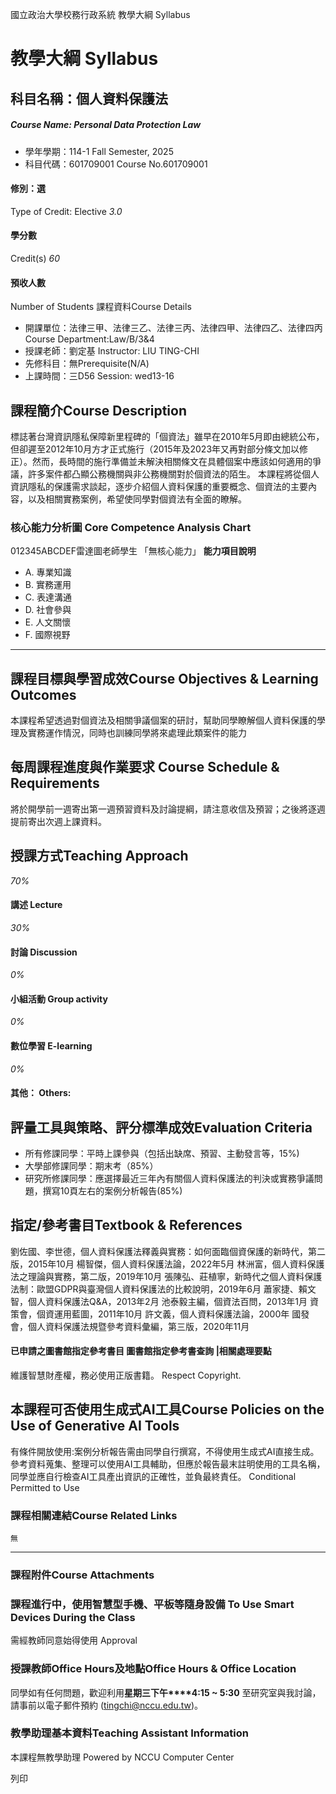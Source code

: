 國立政治大學校務行政系統 教學大綱 Syllabus
# 教學大綱 Syllabus
##  科目名稱：個人資料保護法 
#####  Course Name: Personal Data Protection Law
  * 學年學期：114-1 Fall Semester, 2025 
  * 科目代碼：601709001 Course No.601709001


#### 修別：選
Type of Credit: Elective 
_3.0_
#### 學分數
Credit(s)
_60_
#### 預收人數
Number of Students
課程資料Course Details
  * 開課單位：法律三甲、法律三乙、法律三丙、法律四甲、法律四乙、法律四丙 Course Department:Law/B/3&4 
  * 授課老師：劉定基 Instructor: LIU TING-CHI 
  * 先修科目：無Prerequisite(N/A)
  * 上課時間：三D56 Session: wed13-16 


##  課程簡介Course Description
標誌著台灣資訊隱私保障新里程碑的「個資法」雖早在2010年5月即由總統公布，但卻遲至2012年10月方才正式施行（2015年及2023年又再對部分條文加以修正）。然而，長時間的施行準備並未解決相關條文在具體個案中應該如何適用的爭議，許多案件都凸顯公務機關與非公務機關對於個資法的陌生。 本課程將從個人資訊隱私的保護需求談起，逐步介紹個人資料保護的重要概念、個資法的主要內容，以及相關實務案例，希望使同學對個資法有全面的瞭解。
###  核心能力分析圖 Core Competence Analysis Chart
012345ABCDEF雷達圖老師學生
「無核心能力」 
**能力項目說明**
  * A. 專業知識
  * B. 實務運用
  * C. 表達溝通
  * D. 社會參與
  * E. 人文關懷
  * F. 國際視野


* * *
##  課程目標與學習成效Course Objectives & Learning Outcomes 
本課程希望透過對個資法及相關爭議個案的研討，幫助同學瞭解個人資料保護的學理及實務運作情況，同時也訓練同學將來處理此類案件的能力
##  每周課程進度與作業要求 Course Schedule & Requirements
將於開學前一週寄出第一週預習資料及討論提綱，請注意收信及預習；之後將逐週提前寄出次週上課資料。
##  授課方式Teaching Approach
_70%_
####  講述 Lecture
_30%_
####  討論 Discussion
_0%_
####  小組活動 Group activity
_0%_
####  數位學習 E-learning
_0%_
####  其他： Others:
##  評量工具與策略、評分標準成效Evaluation Criteria
  * 所有修課同學：平時上課參與（包括出缺席、預習、主動發言等，15%)
  * 大學部修課同學：期末考（85%）
  * 研究所修課同學：應選擇最近三年內有關個人資料保護法的判決或實務爭議問題，撰寫10頁左右的案例分析報告(85%)


##  指定/參考書目Textbook & References
劉佐國、李世德，個人資料保護法釋義與實務：如何面臨個資保護的新時代，第二版，2015年10月
楊智傑，個人資料保護法論，2022年5月
林洲富，個人資料保護法之理論與實務，第二版，2019年10月
張陳弘、莊植寧，新時代之個人資料保護法制：歐盟GDPR與臺灣個人資料保護法的比較說明，2019年6月 
蕭家捷、賴文智，個人資料保護法Q&A，2013年2月
池泰毅主編，個資法百問，2013年1月
資策會，個資運用藍圖，2011年10月
許文義，個人資料保護法論，2000年
國發會，個人資料保護法規暨參考資料彙編，第三版，2020年11月
####  已申請之圖書館指定參考書目  圖書館指定參考書查詢 |相關處理要點
維護智慧財產權，務必使用正版書籍。 Respect Copyright.
##  本課程可否使用生成式AI工具Course Policies on the Use of Generative AI Tools
有條件開放使用:案例分析報告需由同學自行撰寫，不得使用生成式AI直接生成。參考資料蒐集、整理可以使用AI工具輔助，但應於報告最末註明使用的工具名稱，同學並應自行檢查AI工具產出資訊的正確性，並負最終責任。 Conditional Permitted to Use 
###  課程相關連結Course Related Links
```
無
```

* * *
###  課程附件Course Attachments
###  課程進行中，使用智慧型手機、平板等隨身設備 To Use Smart Devices During the Class
需經教師同意始得使用  Approval
###  授課教師Office Hours及地點Office Hours & Office Location
同學如有任何問題，歡迎利用**星期三下午****4:15 ~ 5:30** 至研究室與我討論，請事前以電子郵件預約 (tingchi@nccu.edu.tw)。
###  教學助理基本資料Teaching Assistant Information
本課程無教學助理
Powered by NCCU Computer Center
  
列印
